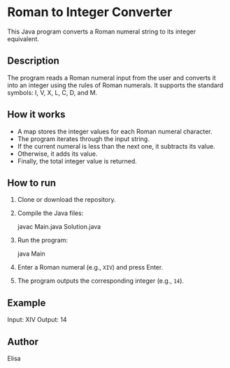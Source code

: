 # Roman to Integer Converter

This Java program converts a Roman numeral string to its integer equivalent.

## Description

The program reads a Roman numeral input from the user and converts it into an integer using the rules of Roman numerals. It supports the standard symbols: I, V, X, L, C, D, and M.

## How it works

- A map stores the integer values for each Roman numeral character.
- The program iterates through the input string.
- If the current numeral is less than the next one, it subtracts its value.
- Otherwise, it adds its value.
- Finally, the total integer value is returned.

## How to run

1. Clone or download the repository.  
2. Compile the Java files:  

   javac Main.java Solution.java


3. Run the program:

   java Main

4. Enter a Roman numeral (e.g., `XIV`) and press Enter.
5. The program outputs the corresponding integer (e.g., `14`).

## Example

Input:  XIV
Output: 14


## Author

Elisa

